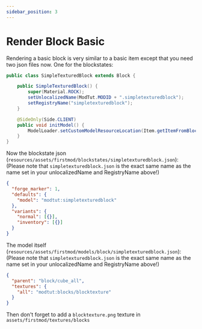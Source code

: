 ```yaml
---
sidebar_position: 3
---
```


# Render Block Basic

Rendering a basic block is very similar to a basic item except that you need two json files now.
One for the blockstates:

```java title="SimpleTexturedBlock.java"
public class SimpleTexturedBlock extends Block {

    public SimpleTexturedBlock() {
        super(Material.ROCK);
        setUnlocalizedName(ModTut.MODID + ".simpletexturedblock");
        setRegistryName("simpletexturedblock");
    }

    @SideOnly(Side.CLIENT)
    public void initModel() {
        ModelLoader.setCustomModelResourceLocation(Item.getItemFromBlock(this), 0, new ModelResourceLocation(getRegistryName(), "inventory"));
    }
}
```

Now the blockstate json (`resources/assets/firstmod/blockstates/simpletexturedblock.json`):
(Please note that `simpletexturedblock.json` is the exact same name as the name set in your unlocalizedName and RegistryName above!)

```json title="resources/assets/firstmod/blockstates/simpletexturedblock.json"
{
  "forge_marker": 1,
  "defaults": {
    "model": "modtut:simpletexturedblock"
  },
  "variants": {
    "normal": [{}],
    "inventory": [{}]
  }
}
```

The model itself (`resources/assets/firstmod/models/block/simpletexturedblock.json`):
(Please note that `simpletexturedblock.json` is the exact same name as the name set in your unlocalizedName and RegistryName above!)

```json title="resources/assets/firstmod/models/block/simpletexturedblock.json"
{
  "parent": "block/cube_all",
  "textures": {
    "all": "modtut:blocks/blocktexture"
  }
}
```

Then don't forget to add a `blocktexture.png` texture in `assets/firstmod/textures/blocks`
